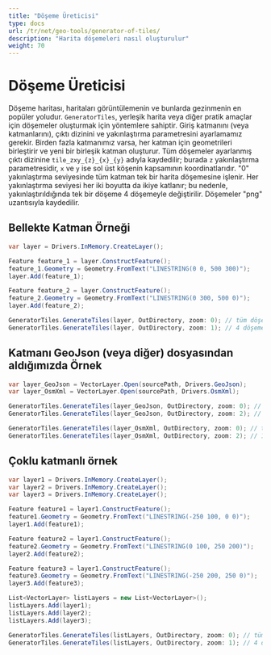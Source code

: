 ```yaml
---
title: "Döşeme Üreticisi"
type: docs
url: /tr/net/geo-tools/generator-of-tiles/
description: "Harita döşemeleri nasıl oluşturulur"
weight: 70
---
```


# Döşeme Üreticisi

Döşeme haritası, haritaları görüntülemenin ve bunlarda gezinmenin en popüler yoludur. `GeneratorTiles`, yerleşik harita veya diğer pratik amaçlar için döşemeler oluşturmak için yöntemlere sahiptir.
Giriş katmanını (veya katmanlarını), çıktı dizinini ve yakınlaştırma parametresini ayarlamamız gerekir. Birden fazla katmanımız varsa, her katman için geometrileri birleştirir ve yeni bir birleşik katman oluşturur. Tüm döşemeler ayarlanmış çıktı dizinine `tile_zxy_{z}_{x}_{y}` adıyla kaydedilir; burada `z` yakınlaştırma parametresidir, `x` ve `y` ise sol üst köşenin kapsamının koordinatlarıdır. "0" yakınlaştırma seviyesinde tüm katman tek bir harita döşemesine işlenir. Her yakınlaştırma seviyesi her iki boyutta da ikiye katlanır; bu nedenle, yakınlaştırıldığında tek bir döşeme 4 döşemeyle değiştirilir. Döşemeler "png" uzantısıyla kaydedilir.

## Bellekte Katman Örneği

```csharp
var layer = Drivers.InMemory.CreateLayer();

Feature feature_1 = layer.ConstructFeature();
feature_1.Geometry = Geometry.FromText("LINESTRING(0 0, 500 300)");
layer.Add(feature_1);

Feature feature_2 = layer.ConstructFeature();
feature_2.Geometry = Geometry.FromText("LINESTRING(0 300, 500 0)");
layer.Add(feature_2);

GeneratorTiles.GenerateTiles(layer, OutDirectory, zoom: 0); // tüm döşemeyi görmek için
GeneratorTiles.GenerateTiles(layer, OutDirectory, zoom: 1); // 4 döşeme görmek için
```

## Katmanı GeoJson (veya diğer) dosyasından aldığımızda Örnek

```csharp
var layer_GeoJson = VectorLayer.Open(sourcePath, Drivers.GeoJson);
var layer_OsmXml = VectorLayer.Open(sourcePath, Drivers.OsmXml);

GeneratorTiles.GenerateTiles(layer_GeoJson, OutDirectory, zoom: 0); // tüm döşemeyi görmek için
GeneratorTiles.GenerateTiles(layer_GeoJson, OutDirectory, zoom: 2); // 16 döşeme görmek için

GeneratorTiles.GenerateTiles(layer_OsmXml, OutDirectory, zoom: 0); // tüm döşemeyi görmek için
GeneratorTiles.GenerateTiles(layer_OsmXml, OutDirectory, zoom: 2); // 16 döşeme görmek için
```

## Çoklu katmanlı örnek

```csharp
var layer1 = Drivers.InMemory.CreateLayer();
var layer2 = Drivers.InMemory.CreateLayer();
var layer3 = Drivers.InMemory.CreateLayer();

Feature feature1 = layer1.ConstructFeature();
feature1.Geometry = Geometry.FromText("LINESTRING(-250 100, 0 0)");
layer1.Add(feature1);

Feature feature2 = layer1.ConstructFeature();
feature2.Geometry = Geometry.FromText("LINESTRING(0 100, 250 200)");
layer2.Add(feature2);

Feature feature3 = layer1.ConstructFeature();
feature3.Geometry = Geometry.FromText("LINESTRING(-250 200, 250 0)");
layer3.Add(feature3);

List<VectorLayer> listLayers = new List<VectorLayer>();
listLayers.Add(layer1);
listLayers.Add(layer2);
listLayers.Add(layer3);

GeneratorTiles.GenerateTiles(listLayers, OutDirectory, zoom: 0); // tüm döşemeyi görmek için
GeneratorTiles.GenerateTiles(listLayers, OutDirectory, zoom: 1); // 4 döşeme görmek için
```
